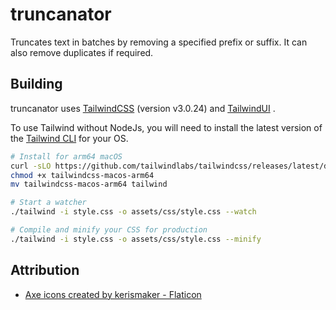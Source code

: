 # truncanator

Truncates text in batches by removing a specified prefix or suffix.
It can also remove duplicates if required.

## Building

truncanator uses [TailwindCSS](https://tailwindcss.com/) (version v3.0.24) and [TailwindUI](https://tailwindui.com/) .

To use Tailwind without NodeJs, you will need to install the latest version of the [Tailwind CLI](https://github.com/tailwindlabs/tailwindcss/releases/latest) for your OS.

```bash
# Install for arm64 macOS
curl -sLO https://github.com/tailwindlabs/tailwindcss/releases/latest/download/tailwindcss-macos-arm64
chmod +x tailwindcss-macos-arm64
mv tailwindcss-macos-arm64 tailwind

# Start a watcher
./tailwind -i style.css -o assets/css/style.css --watch

# Compile and minify your CSS for production
./tailwind -i style.css -o assets/css/style.css --minify
```

## Attribution

* <a href="https://www.flaticon.com/free-icons/axe" title="axe icons">Axe icons created by kerismaker - Flaticon</a>
